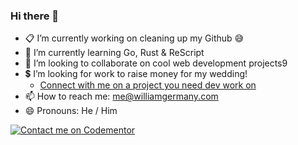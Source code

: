 ### Hi there 👋

- 📋 I’m currently working on cleaning up my Github 😅
- 🌱 I’m currently learning Go, Rust & ReScript
- 👯 I’m looking to collaborate on cool web development projects9
- 💲  I’m looking for work to raise money for my wedding! 
    - [Connect with me on a project you need dev work on](https://arc.dev/@williamgermany)
- 📫 How to reach me: me@williamgermany.com
- 😄 Pronouns: He / Him

[![Contact me on Codementor](https://www.codementor.io/m-badges/williamgermany/im-a-cm-b.svg)](https://www.codementor.io/@williamgermany?refer=badge)
